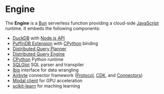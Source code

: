 # Engine

The **Engine** is a [Bun](https://bun.sh/) serverless function providing a cloud-side [JavaScript](https://developer.mozilla.org/en-US/docs/Web/JavaScript) runtime. It embeds the following components:

- [DuckDB](https://duckdb.org/) with [Node.js API](https://duckdb.org/docs/api/nodejs/overview.html)
- [PuffinDB Extension](../../Extension.md) with [CPython](https://github.com/python/cpython) binding
- [Distributed Query Planner](../../docs/Query%20Planner.md)
- [Distributed Query Engine](../../docs/Query%20Engine.md)
- [CPython](https://github.com/python/cpython) Python runtime
- [SQLGlot](https://github.com/tobymao/sqlglot) SQL parser and transpiler
- [Ibis](https://ibis-project.org/) interface for data wrangling
- [Airbyte](https://github.com/airbytehq/airbyte) connector framework ([Protocol](https://docs.airbyte.com/understanding-airbyte/airbyte-protocol/), [CDK](https://airbyte.com/connector-development-kit), and [Connectors](https://github.com/airbytehq/airbyte/tree/fd13d43a13abc028657e0af4584d912f57d86382/airbyte-integrations/connectors))
- [Modal client](https://github.com/modal-labs/modal-client) for GPU acceleration
- [scikit-learn](https://scikit-learn.org/) for maching learning
